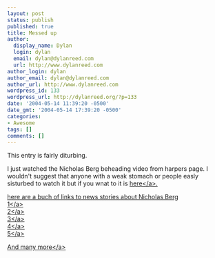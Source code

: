 ```yaml
---
layout: post
status: publish
published: true
title: Messed up
author:
  display_name: Dylan
  login: dylan
  email: dylan@dylanreed.com
  url: http://www.dylanreed.com
author_login: dylan
author_email: dylan@dylanreed.com
author_url: http://www.dylanreed.com
wordpress_id: 133
wordpress_url: http://dylanreed.org/?p=133
date: '2004-05-14 11:39:20 -0500'
date_gmt: '2004-05-14 17:39:20 -0500'
categories:
- Awesome
tags: []
comments: []
---
```

<p>This entry is fairly diturbing.</p>
<p>I just watched the Nicholas Berg beheading video from harpers page. I wouldn't suggest that anyone with a weak stomach or people easly sisturbed to watch it but if you wnat to it is <a href="http:&#47;&#47;www.nata2.info&#47;?path=war">here<&#47;a>. </p>
<p>here are a buch of links to news stories about Nicholas Berg<br />
<a href="http:&#47;&#47;www.abc.net.au&#47;am&#47;content&#47;2004&#47;s1107249.htm">1<&#47;a><br />
<a href="http:&#47;&#47;www.onnnews.com&#47;Global&#47;story.asp?S=1864037&nav=LQlCN5Mv">2<&#47;a><br />
<a href="http:&#47;&#47;edition.cnn.com&#47;2004&#47;WORLD&#47;meast&#47;05&#47;14&#47;iraq.berg&#47;">3<&#47;a><br />
<a href="http:&#47;&#47;kutv.com&#47;topstories&#47;local_story_135115151.html">4<&#47;a><br />
<a href="http:&#47;&#47;www.reuters.co.uk&#47;newsPackageArticle.jhtml?type=worldNews&storyID=510918&section=news">5<&#47;a></p>
<p><a href="http:&#47;&#47;www.google.com&#47;news?hl=en&edition=us&ie=UTF-8&q=Nicholas+Berg+&btnG=Search+News">And many more<&#47;a></p>
